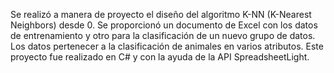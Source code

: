 Se realizó a manera de proyecto el diseño del algoritmo K-NN (K-Nearest Neighbors) desde 0.
Se proporcionó un documento de Excel con los datos de entrenamiento y otro para la clasificación de un nuevo grupo de datos.
Los datos pertenecer a la clasificación de animales en varios atributos.
Este proyecto fue realizado en C# y con la ayuda de la API SpreadsheetLight.
